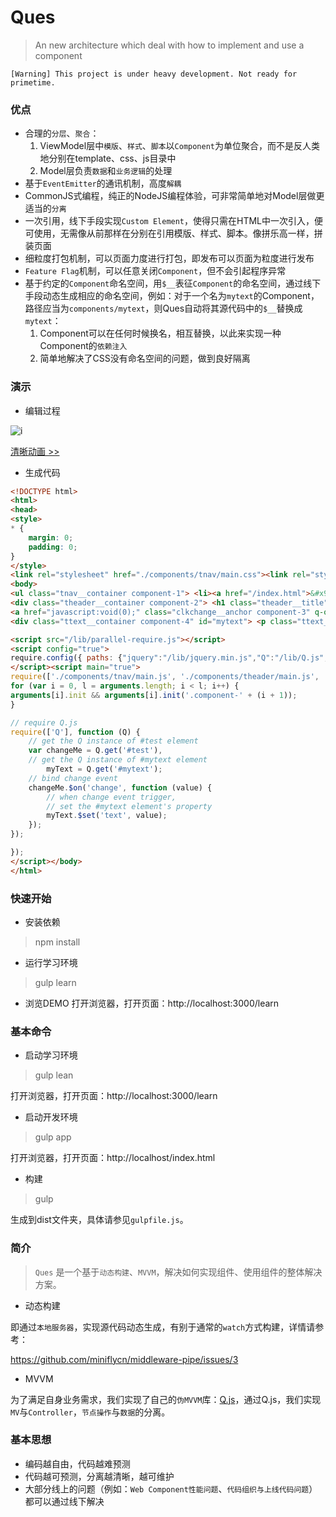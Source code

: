 Ques
====

> An new architecture which deal with how to implement and use a component

`[Warning] This project is under heavy development. Not ready for primetime.`

### 优点

* 合理的`分层`、`聚合`：
    1. ViewModel层中`模版`、`样式`、`脚本`以`Component`为单位聚合，而不是反人类地分别在template、css、js目录中
    2. Model层负责`数据`和`业务逻辑`的处理
* 基于`EventEmitter`的通讯机制，高度`解耦`
* CommonJS式编程，纯正的NodeJS编程体验，可非常简单地对Model层做更适当的`分离`
* 一次引用，线下手段实现`Custom Element`，使得只需在HTML中一次引入，便可使用，无需像从前那样在分别在引用模版、样式、脚本。像拼乐高一样，拼装页面
* 细粒度打包机制，可以页面力度进行打包，即发布可以页面为粒度进行发布
* `Feature Flag`机制，可以任意关闭`Component`，但不会引起程序异常
* 基于约定的`Component`命名空间，用`$__`表征`Component`的命名空间，通过线下手段动态生成相应的命名空间，例如：对于一个名为`mytext`的Component，路径应当为`components/mytext`，则Ques自动将其源代码中的`$__`替换成`mytext`：
    1. Component可以在任何时候换名，相互替换，以此来实现一种Component的`依赖注入`
    2. 简单地解决了CSS没有命名空间的问题，做到良好隔离

### 演示

* 编辑过程

![i](https://cloud.githubusercontent.com/assets/2239584/5889955/d24e8814-a47b-11e4-9a6e-0b2abf03b14c.gif)

[清晰动画 >>](https://cloud.githubusercontent.com/assets/2239584/5889906/bf180eac-a479-11e4-9564-0a9d8da22793.gif)

* 生成代码

```html
<!DOCTYPE html>
<html>
<head>
<style>
* {
    margin: 0;
    padding: 0;
}
</style>
<link rel="stylesheet" href="./components/tnav/main.css"><link rel="stylesheet" href="./components/theader/main.css"><link rel="stylesheet" href="./components/clkchange/main.css"><link rel="stylesheet" href="./components/ttext/main.css"></head>
<body>
<ul class="tnav__container component-1"> <li><a href="/index.html">&#x9759;&#x6001;&#x7ED1;&#x5B9A;</a></li> <li><a href="/todomvc.html">todoMVC</a></li> <li><a href="/client.html" target="_blank">&#x9F50;&#x9F50;</a></li></ul>
<div class="theader__container component-2"> <h1 class="theader__title" q-text="title">Ques</h1> <p class="theader__text" q-text="text">Hello world</p></div>
<a href="javascript:void(0);" class="clkchange__anchor component-3" q-on="click: setMessage" q-text="message" id="test">change me</a>
<div class="ttext__container component-4" id="mytext"> <p class="ttext__text" q-text="text | capitalize"></p></div>

<script src="/lib/parallel-require.js"></script>
<script config="true">
require.config({ paths: {"jquery":"/lib/jquery.min.js","Q":"/lib/Q.js","filters":"/lib/cjs/filters.js","utils":"/lib/cjs/utils.js","commonapi":"/lib/commonapi.js","jquery.contextMenu":"/lib/jquery.contextMenu.js"}});
</script><script main="true">
require(['./components/tnav/main.js', './components/theader/main.js', './components/clkchange/main.js', './components/ttext/main.js'], function () {
for (var i = 0, l = arguments.length; i < l; i++) {
arguments[i].init && arguments[i].init('.component-' + (i + 1));
}

// require Q.js
require(['Q'], function (Q) {
    // get the Q instance of #test element
    var changeMe = Q.get('#test'),
    // get the Q instance of #mytext element
        myText = Q.get('#mytext');
    // bind change event
    changeMe.$on('change', function (value) {
        // when change event trigger,
        // set the #mytext element's property
        myText.$set('text', value);
    });
});

});
</script></body>
</html>
```

### 快速开始

* 安装依赖
> npm install

* 运行学习环境
> gulp learn

* 浏览DEMO
打开浏览器，打开页面：http://localhost:3000/learn

### 基本命令

* 启动学习环境

> gulp lean

打开浏览器，打开页面：http://localhost:3000/learn

* 启动开发环境

> gulp app

打开浏览器，打开页面：http://localhost/index.html

* 构建

> gulp

生成到dist文件夹，具体请参见`gulpfile.js`。

### 简介

> `Ques` 是一个基于`动态构建`、`MVVM`，解决如何实现组件、使用组件的整体解决方案。

* 动态构建

即通过`本地服务器`，实现源代码动态生成，有别于通常的`watch`方式构建，详情请参考：

https://github.com/miniflycn/middleware-pipe/issues/3

* MVVM

为了满足自身业务需求，我们实现了自己的`伪MVVM`库：[Q.js](https://github.com/miniflycn/Q.js)，通过Q.js，我们实现`MV`与`Controller`，`节点操作`与`数据`的分离。

### 基本思想

* 编码越自由，代码越难预测
* 代码越可预测，分离越清晰，越可维护
* 大部分线上的问题（例如：`Web Component性能问题`、`代码组织与上线代码问题`）都可以通过线下解决
